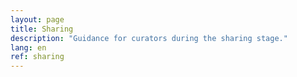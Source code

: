 ```yaml
---
layout: page
title: Sharing
description: "Guidance for curators during the sharing stage."
lang: en
ref: sharing
---
```

